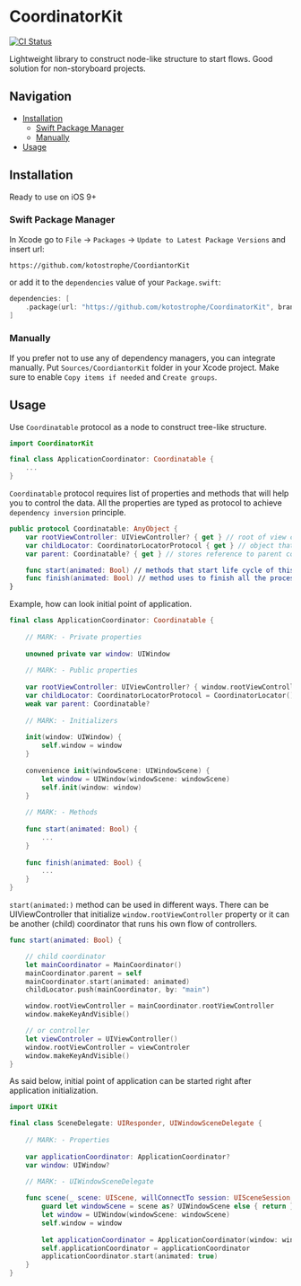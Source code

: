 # CoordinatorKit

<p align="left">
    <a href="https://github.com/kotostrophe/CoordinatorKit/actions?query=workflow%3ACI">
        <img src="https://github.com/kotostrophe/CoordinatorKit/workflows/CI/badge.svg" alt="CI Status">
    </a>
</p>


Lightweight library to construct node-like structure to start flows. Good solution for non-storyboard projects.

## Navigation

- [Installation](#installation)
    - [Swift Package Manager](#swift-package-manager)
    - [Manually](#manually)
- [Usage](#usage)

## Installation

Ready to use on iOS 9+

### Swift Package Manager

In Xcode go to `File`  → `Packages`  → `Update to Latest Package Versions` and insert url: 

```url
https://github.com/kotostrophe/CoordiantorKit
```

or add it to the `dependencies` value of your `Package.swift`:

```swift
dependencies: [
    .package(url: "https://github.com/kotostrophe/CoordinatorKit", branch: "main")
]
```


### Manually

If you prefer not to use any of dependency managers, you can integrate manually. Put `Sources/CoordiantorKit` folder in your Xcode project. Make sure to enable `Copy items if needed` and `Create groups`.


## Usage

Use `Coordinatable` protocol as a node to construct tree-like structure. 

```swift
import CoordinatorKit

final class ApplicationCoordinator: Coordinatable {
    ...
}
```

`Coordinatable` protocol requires list of properties and methods that will help you to control the data. All the properties are typed as protocol to achieve `dependency inversion` principle.

```swift
public protocol Coordinatable: AnyObject {
    var rootViewController: UIViewController? { get } // root of view controller (bassically there is UINavigationController)
    var childLocator: CoordinatorLocatorProtocol { get } // object that stores children coordinators
    var parent: Coordinatable? { get } // stores reference to parent coordinator (must be marked as `weak`)

    func start(animated: Bool) // methods that start life cycle of this coordiantor
    func finish(animated: Bool) // method uses to finish all the proceses inside of this coordinator
}
```

Example, how can look initial point of application.

```swift
final class ApplicationCoordinator: Coordinatable {
    
    // MARK: - Private properties
    
    unowned private var window: UIWindow
    
    // MARK: - Public properties
    
    var rootViewController: UIViewController? { window.rootViewController }
    var childLocator: CoordinatorLocatorProtocol = CoordinatorLocator()
    weak var parent: Coordinatable?
    
    // MARK: - Initializers
    
    init(window: UIWindow) {
        self.window = window
    }
    
    convenience init(windowScene: UIWindowScene) {
        let window = UIWindow(windowScene: windowScene)
        self.init(window: window)
    }
    
    // MARK: - Methods
    
    func start(animated: Bool) {
        ...
    }
    
    func finish(animated: Bool) {
        ...
    }
}
```

`start(animated:)` method can be used in different ways. There can be UIViewController that initialize `window.rootViewController` property or it can be another (child) coordinator that runs his own flow of controllers.

```swift
func start(animated: Bool) {

    // child coordinator
    let mainCoordinator = MainCoordinator()
    mainCoordinator.parent = self
    mainCoordinator.start(animated: animated)
    childLocator.push(mainCoordinator, by: "main")

    window.rootViewController = mainCoordinator.rootViewController
    window.makeKeyAndVisible()

    // or controller
    let viewControler = UIViewController()
    window.rootViewController = viewControler
    window.makeKeyAndVisible()
}
```

As said below, initial point of application can be started right after application initialization. 

```swift
import UIKit

final class SceneDelegate: UIResponder, UIWindowSceneDelegate {
    
    // MARK: - Properties
    
    var applicationCoordinator: ApplicationCoordinator?
    var window: UIWindow?

    // MARK: - UIWindowSceneDelegate
    
    func scene(_ scene: UIScene, willConnectTo session: UISceneSession, options connectionOptions: UIScene.ConnectionOptions) {
        guard let windowScene = scene as? UIWindowScene else { return }
        let window = UIWindow(windowScene: windowScene)
        self.window = window
        
        let applicationCoordinator = ApplicationCoordinator(window: window)
        self.applicationCoordinator = applicationCoordinator
        applicationCoordinator.start(animated: true)
    }
}
```
